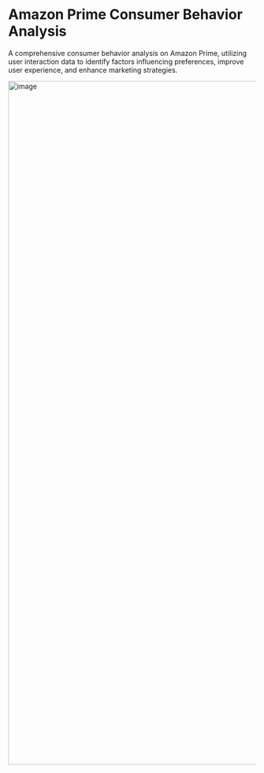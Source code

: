 # Amazon Prime Consumer Behavior Analysis
A comprehensive consumer behavior analysis on Amazon Prime, utilizing user interaction data to identify factors influencing preferences, improve user experience, and enhance marketing strategies.


<img width="1385" alt="image" src="https://github.com/echou024/AmazonPrimeConsumerBehaviorAnalysis/assets/97807909/3b29ca31-b875-48d2-b1d2-04021bbe9338">
